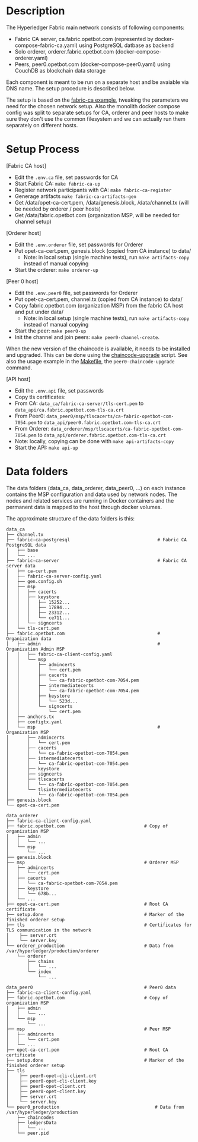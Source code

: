 # Description

The Hyperledger Fabric main network consists of following components:

- Fabric CA server, ca.fabric.opetbot.com (represented by docker-compose-fabric-ca.yaml) using PostgreSQL datbase as backend
- Solo orderer, orderer.fabric.opetbot.com (docker-compose-orderer.yaml)
- Peers, peer0.opetbot.com (docker-compose-peer0.yaml) using CouchDB as blockchain data storage

Each component is meant to be run on a separate host and be avaiable via DNS name.
The setup procedure is described below.

The setup is based on the [fabric-ca example](https://github.com/hyperledger/fabric-samples/tree/release-1.1/fabric-ca),
tweaking the parameters we need for the chosen network setup.
Also the monolith docker compose config was split to separate setups for CA, orderer and peer hosts to make sure they don't use the common filesystem and we can actually run them separately on different hosts.

# Setup Process

[Fabric CA host]

- Edit the `.env.ca` file, set passwords for CA
- Start Fabric CA: `make fabric-ca-up`
- Register network participants with CA: `make fabric-ca-register`
- Generage artifacts `make fabric-ca-artifacts-gen`
- Get /data/opet-ca-cert.pem, /data/genesis.block, /data/channel.tx (will be needed by orderer / peer hosts)
- Get /data/fabric.opetbot.com (organization MSP, will be needed for channel setup)

[Orderer host]

- Edit the `.env.orderer` file, set passwords for Orderer
- Put opet-ca-cert.pem, genesis.block (copied from CA instance) to data/
  - Note: in local setup (single machine tests), run `make artifacts-copy` instead of manual copying
- Start the orderer: `make orderer-up`

[Peer 0 host]

- Edit the `.env.peer0` file, set passwords for Orderer
- Put opet-ca-cert.pem, channel.tx (copied from CA instance) to data/
- Copy fabric.opetbot.com (organization MSP) from the fabric CA host and put under data/
  - Note: in local setup (single machine tests), run `make artifacts-copy` instead of manual copying
- Start the peer: `make peer0-up`
- Init the channel and join peers: `make peer0-channel-create`.

When the new version of the chaincode is available, it needs to be installed and upgraded.
This can be done using the [chaincode-upgrade](./main-network-setup/scripts/chaincode-upgrade.sh) script.
See also the usage example in the [Makefile](./main-network-setup/Makefile), the `peer0-chaincode-upgrade` command.


[API host]
- Edit the `.env.api` file, set passwords
- Copy tls certificates:
 - From CA: `data_ca/fabric-ca-server/tls-cert.pem` to `data_api/ca.fabric.opetbot.com-tls-ca.crt`
 - From Peer0: `data_peer0/msp/tlscacerts/ca-fabric-opetbot-com-7054.pem` to `data_api/peer0.fabric.opetbot.com-tls-ca.crt`
 - From Orderer: `data_orderer/msp/tlscacerts/ca-fabric-opetbot-com-7054.pem` to `data_api/orderer.fabric.opetbot.com-tls-ca.crt`
 - Note: locally, copying can be done with `make api-artifacts-copy`
- Start the API: `make api-up`

# Data folders

The data folders (data_ca, data_orderer, data_peer0, ...) on each instance contains the MSP configuration and data used by network nodes.
The nodes and related services are running in Docker containers and the permanent data is mapped to the host through docker volumes.

The approximate structure of the data folders is this:

```
data_ca
├── channel.tx
├── fabric-ca-postgresql                                 # Fabric CA PostgreSQL data
│   ├── base
│   └── ...
├── fabric-ca-server                                     # Fabric CA server data
│   ├── ca-cert.pem
│   ├── fabric-ca-server-config.yaml
│   ├── gen.config.sh
│   ├── msp
│   │   ├── cacerts
│   │   ├── keystore
│   │   │   ├── 15252...
│   │   │   ├── 17894...
│   │   │   ├── 23312...
│   │   │   └── ce711...
│   │   └── signcerts
│   └── tls-cert.pem
├── fabric.opetbot.com                                   # Organization data
│   ├── admin                                            # Organization Admin MSP
│   │   ├── fabric-ca-client-config.yaml
│   │   └── msp
│   │       ├── admincerts
│   │       │   └── cert.pem
│   │       ├── cacerts
│   │       │   └── ca-fabric-opetbot-com-7054.pem
│   │       ├── intermediatecerts
│   │       │   └── ca-fabric-opetbot-com-7054.pem
│   │       ├── keystore
│   │       │   └── 523d...
│   │       └── signcerts
│   │           └── cert.pem
│   ├── anchors.tx
│   ├── configtx.yaml
│   └── msp                                              # Organization MSP
│       ├── admincerts
│       │   └── cert.pem
│       ├── cacerts
│       │   └── ca-fabric-opetbot-com-7054.pem
│       ├── intermediatecerts
│       │   └── ca-fabric-opetbot-com-7054.pem
│       ├── keystore
│       ├── signcerts
│       ├── tlscacerts
│       │   └── ca-fabric-opetbot-com-7054.pem
│       └── tlsintermediatecerts
│           └── ca-fabric-opetbot-com-7054.pem
├── genesis.block
└── opet-ca-cert.pem

data_orderer
├── fabric-ca-client-config.yaml
├── fabric.opetbot.com                              # Copy of organization MSP
│   ├── admin
│   │   └── ...
│   └── msp
│       └── ...
├── genesis.block
├── msp                                             # Orderer MSP
│   ├── admincerts
│   │   └── cert.pem
│   ├── cacerts
│   │   └── ca-fabric-opetbot-com-7054.pem
│   ├── keystore
│   │   └── 678b...
│   └── ...
├── opet-ca-cert.pem                                # Root CA certificate
├── setup.done                                      # Marker of the finished orderer setup
├── tls                                             # Certificates for TLS communication in the network
│    ├── server.crt
│    └── server.key
└── orderer_production                              # Data from /var/hyperledger/production/orderer
    └── orderer
        ├── chains
        │   └── ...
        └── index
            └── ...

data_peer0                                          # Peer0 data
├── fabric-ca-client-config.yaml
├── fabric.opetbot.com                              # Copy of organization MSP
│   ├── admin
│   │   └── ...
│   └── msp
│       └── ...
├── msp                                             # Peer MSP
│   ├── admincerts
│   │   └── cert.pem
│   └── ...
├── opet-ca-cert.pem                                # Root CA certificate
├── setup.done                                      # Marker of the finished orderer setup
├── tls
│    ├── peer0-opet-cli-client.crt
│    ├── peer0-opet-cli-client.key
│    ├── peer0-opet-client.crt
│    ├── peer0-opet-client.key
│    ├── server.crt
│    └── server.key
└── peer0_production                                    # Data from /var/hyperledger/production
    ├── chaincodes
    ├── ledgersData
    │   └── ...
    └── peer.pid
```
